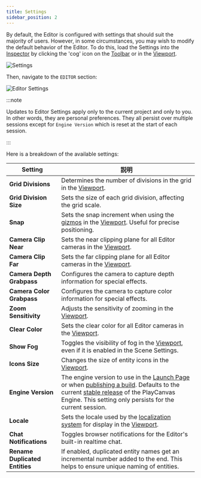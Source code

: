 ```yaml
---
title: Settings
sidebar_position: 2
---
```


By default, the Editor is configured with settings that should suit the majority of users. However, in some circumstances, you may wish to modify the default behavior of the Editor. To do this, load the Settings into the [Inspector](../interface/inspector) by clicking the 'cog' icon on the [Toolbar](../interface/toolbar) or in the [Viewport](../interface/viewport).

![Settings](/img/user-manual/editor/toolbar/settings.png)

Then, navigate to the `EDITOR` section:

![Editor Settings](/img/user-manual/editor/settings/editor-settings.png)

:::note

Updates to Editor Settings apply only to the current project and only to you. In other words, they are personal preferences. They all persist over multiple sessions except for `Engine Version` which is reset at the start of each session.

:::

Here is a breakdown of the available settings:

| Setting                          | 説明 |
| -------------------------------- | ----------- |
| **Grid Divisions**               | Determines the number of divisions in the grid in the [Viewport](../interface/viewport). |
| **Grid Division Size**           | Sets the size of each grid division, affecting the grid scale. |
| **Snap**                         | Sets the snap increment when using the [gizmos](../interface/viewport#gizmos) in the [Viewport](../interface/viewport). Useful for precise positioning. |
| **Camera Clip Near**             | Sets the near clipping plane for all Editor cameras in the [Viewport](../interface/viewport). |
| **Camera Clip Far**              | Sets the far clipping plane for all Editor cameras in the [Viewport](../interface/viewport). |
| **Camera Depth Grabpass**        | Configures the camera to capture depth information for special effects. |
| **Camera Color Grabpass**        | Configures the camera to capture color information for special effects. |
| **Zoom Sensitivity**             | Adjusts the sensitivity of zooming in the [Viewport](../interface/viewport). |
| **Clear Color**                  | Sets the clear color for all Editor cameras in the [Viewport](../interface/viewport). |
| **Show Fog**                     | Toggles the visibility of fog in the [Viewport](../interface/viewport), even if it is enabled in the Scene Settings. |
| **Icons Size**                   | Changes the size of entity icons in the [Viewport](../interface/viewport). |
| **Engine Version**               | The engine version to use in the [Launch Page](../launch-page) or when [publishing a build](../../publishing/web/playcanvas-hosting#publishing-a-new-build). Defaults to the current [stable release](https://github.com/playcanvas/engine/releases) of the PlayCanvas Engine. This setting only persists for the current session. |
| **Locale**                       | Sets the locale used by the [localization system](../../user-interface/localization) for display in the [Viewport](../interface/viewport). |
| **Chat Notifications**           | Toggles browser notifications for the Editor's built-in realtime chat. |
| **Rename Duplicated Entities**   | If enabled, duplicated entity names get an incremental number added to the end. This helps to ensure unique naming of entities. |
